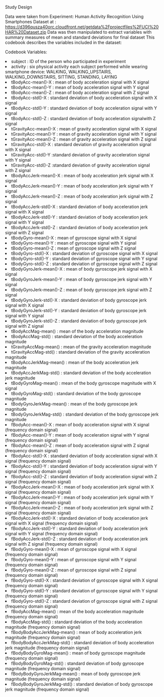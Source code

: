Study Design

Data were taken from Experiment: Human Activity Recognition Using Smartphones Dataset at : https://d396qusza40orc.cloudfront.net/getdata%2Fprojectfiles%2FUCI%20HAR%20Dataset.zip
Data was then manipulated to extract variables with summary measures of mean and standard deviations for final dataset
This codebook describes the variables included in the dataset: 

Codebook Variables:

<li>subject : ID of the person who participated in experiment
<li>activity : six physical activity each subject performed while wearing smartphone device: WALKING, WALKING_UPSTAIRS, WALKING_DOWNSTAIRS, SITTING, STANDING, LAYING
<li>tBodyAcc-mean()-X : mean of body acceleration signal with X signal
<li>tBodyAcc-mean()-Y : mean of body acceleration signal with Y signal
<li>tBodyAcc-mean()-Z : mean of body acceleration signal with Z signal
<li>tBodyAcc-std()-X : standard deviation of body acceleration signal with X signal
<li>tBodyAcc-std()-Y : standard deviation of body acceleration signal with Y signal
<li>tBodyAcc-std()-Z : standard deviation of body acceleration signalwith Z signal
<li>tGravityAcc-mean()-X : mean of gravity acceleration signal with X signal
<li>tGravityAcc-mean()-Y : mean of gravity acceleration signal with Y signal
<li>tGravityAcc-mean()-Z : mean of gravity acceleration signal with Z signal
<li>tGravityAcc-std()-X : standard deviation of gravity acceleration signal with X signal 
<li>tGravityAcc-std()-Y :standard deviation of gravity acceleration signal with Y signal 
<li>tGravityAcc-std()-Z :standard deviation of gravity acceleration signal with Z signal 
<li>tBodyAccJerk-mean()-X : mean of body acceleration jerk signal with X signal
<li>tBodyAccJerk-mean()-Y : mean of body acceleration jerk signal with Y signal
<li>tBodyAccJerk-mean()-Z : mean of body acceleration jerk signal with Z signal
<li>tBodyAccJerk-std()-X : standard deviation of body acceleration jerk signal with X signal
<li>tBodyAccJerk-std()-Y : standard deviation of body acceleration jerk signal with Y signal
<li>tBodyAccJerk-std()-Z : standard deviation of body acceleration jerk signal with Z signal
<li>tBodyGyro-mean()-X : mean of gyroscope signal with X signal
<li>tBodyGyro-mean()-Y : mean of gyroscope signal with Y signal
<li>tBodyGyro-mean()-Z : mean of gyroscope signal with Z signal
<li>tBodyGyro-std()-X : standard deviation of gyroscope signal with X signal
<li>tBodyGyro-std()-Y : standard deviation of gyroscope signal with Y signal
<li>tBodyGyro-std()-Z : standard deviation of gyroscope signal with Z signal
<li>tBodyGyroJerk-mean()-X : mean of body gyroscope jerk signal with X signal
<li>tBodyGyroJerk-mean()-Y : mean of body gyroscope jerk signal with Y signal
<li>tBodyGyroJerk-mean()-Z : mean of body gyroscope jerk signal with Z signal
<li>tBodyGyroJerk-std()-X : standard deviation of body gyroscope jerk signal with X signal 
<li>tBodyGyroJerk-std()-Y : standard deviation of body gyroscope jerk signal with Y signal 
<li>tBodyGyroJerk-std()-Z : standard deviation of body gyroscope jerk signal with Z signal 
<li>tBodyAccMag-mean() : mean of the body acceleration magnitude 
<li>tBodyAccMag-std() : standard deviation of the body acceleration magnitude
<li>tGravityAccMag-mean() : mean of the gravity acceleration magnitude
<li>tGravityAccMag-std() : standard deviation of the gravity acceleration magnitude
<li>tBodyAccJerkMag-mean() : mean of the body acceleration jerk magnitude
<li>tBodyAccJerkMag-std() : standard deviation of the body acceleration jerk magnitude
<li>tBodyGyroMag-mean() : mean of the body gyroscope magnitude with X signal
<li>tBodyGyroMag-std() :  standard deviation of the body gyroscope magnitude
<li>tBodyGyroJerkMag-mean() :  mean of the body gyroscope jerk magnitude
<li>tBodyGyroJerkMag-std() : standard deviation of the body gyroscope jerk magnitude
<li>fBodyAcc-mean()-X : mean of body acceleration signal with X signal (frequency domain signal)
<li>fBodyAcc-mean()-Y : mean of body acceleration signal with Y signal (frequency domain signal)
<li>fBodyAcc-mean()-Z : mean of body acceleration signal with Z signal (frequency domain signal)
<li>fBodyAcc-std()-X : standard deviation of body acceleration signal with X signal (frequency domain signal)
<li>fBodyAcc-std()-Y : standard deviation of body acceleration signal with Y signal (frequency domain signal)
<li>fBodyAcc-std()-Z : standard deviation of body acceleration signal with Z signal (frequency domain signal)
<li>fBodyAccJerk-mean()-X : mean of body acceleration jerk signal with X signal (frequency domain signal)
<li>fBodyAccJerk-mean()-Y : mean of body acceleration jerk signal with Y signal (frequency domain signal)
<li>fBodyAccJerk-mean()-Z : mean of body acceleration jerk signal with Z signal (frequency domain signal)
<li>fBodyAccJerk-std()-X : standard deviation of body acceleration jerk signal with X signal (frequency domain signal)
<li>fBodyAccJerk-std()-Y : standard deviation of body acceleration jerk signal with Y signal (frequency domain signal)
<li>fBodyAccJerk-std()-Z : standard deviation of body acceleration jerk signal with Z signal (frequency domain signal)
<li>fBodyGyro-mean()-X : mean of gyroscope signal with X signal (frequency domain signal)
<li>fBodyGyro-mean()-Y : mean of gyroscope signal with Y signal (frequency domain signal)
<li>fBodyGyro-mean()-Z : mean of gyroscope signal with Z signal (frequency domain signal)
<li>fBodyGyro-std()-X : standard deviation of gyroscope signal with X signal (frequency domain signal)
<li>fBodyGyro-std()-Y : standard deviation of gyroscope signal with Y signal (frequency domain signal)
<li>fBodyGyro-std()-Z : standard deviation of gyroscope signal with Z signal (frequency domain signal)
<li>fBodyAccMag-mean() : mean of the body acceleration magnitude (frequency domain signal)
<li>fBodyAccMag-std() : standard deviation of the body acceleration magnitude (frequency domain signal) 
<li>fBodyBodyAccJerkMag-mean() : mean of body acceleration jerk magnitude (frequency domain signal)
<li>fBodyBodyAccJerkMag-std() : standard deviation of body acceleration jerk magnitude (frequency domain signal)
<li>fBodyBodyGyroMag-mean() : mean of body gyroscope magnitude (frequency domain signal)
<li>fBodyBodyGyroMag-std() : standard deviation of body gyroscope magnitude (frequency domain signal)
<li>fBodyBodyGyroJerkMag-mean() : mean of body gyroscope jerk magnitude (frequency domain signal)
<li>fBodyBodyGyroJerkMag-std() : standard deviation of body gyroscope jerk magnitude (frequency domain signal)


